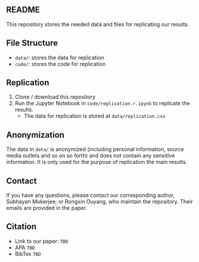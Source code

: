 <!--
 * @Author: Rongxin rongxin@u.nus.edu
 * @Date: 2024-10-17 15:58:35
 * @LastEditors: Rongxin rongxin@u.nus.edu
 * @LastEditTime: 2024-10-17 16:05:17
-->
## README

This repository stores the needed data and files for replicating our results.

## File Structure

- `data/`: stores the data for replication
- `code/`: stores the code for replication

## Replication

1. Clone / download this repository
2. Run the Jupyter Notebook in `code/replication.r.ipynb` to replicate the results.
    - The data for replication is stored at `data/replication.csv`

## Anonymization

The data in `data/` is anonymized (including personal information, source media outlets and so on so forth) and does not contain any sensitive information. It is only used for the purpose of replication the main results.

## Contact

If you have any questions, please contact our corresponding author, Subhayan Mukerjee; or Rongxin Ouyang, who maintain the repository. Their emails are provided in the paper.

## Citation

- Link to our paper:
`TBD`
- APA
`TBD`
- BibTex
`TBD`
